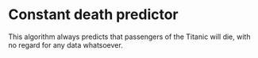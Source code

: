 # Constant death predictor

This algorithm always predicts that passengers of the Titanic will die, with no regard for any data whatsoever.
